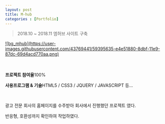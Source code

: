 ```yaml
---
layout: post
title: M-hub
categories : [Portfolio]
---
```

> 2018.10 ~ 2018.11 엠허브 사이트 구축

<a class="img_company" href="http://www.m-hub.co.kr/mhub/index.do">
![bg_mhub](https://user-images.githubusercontent.com/43769441/59395635-e4e51880-8dbf-11e9-87dc-69d4acd770aa.png)
</a>
<br>
<br>
<br>
<p class="no-bottom"><strong>프로젝트 참여율</strong>100%</p>
<p class="no-bottom"><strong>사용프로그램 & 기술</strong>HTML5 / CSS3 / JQUERY / JAVASCRIPT 등...</p>
<br>
<p>광고 전문 회사의 홈페이지를 수주받아 회사에서 진행했던 프로젝트 였다.</p>
<p>반응형, 호환성까지 확인하여 작업하였다.</p>






